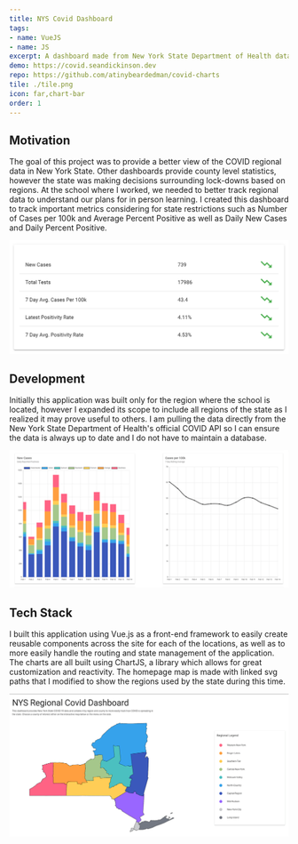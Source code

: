 ```yaml
---
title: NYS Covid Dashboard
tags: 
- name: VueJS
- name: JS
excerpt: A dashboard made from New York State Department of Health data to visualize COVID-19 cases. The goal of this project was to provide a better view of the regional data, as most other visualizations only gave information by county.
demo: https://covid.seandickinson.dev
repo: https://github.com/atinybeardedman/covid-charts
tile: ./tile.png
icon: far,chart-bar
order: 1
---
```

## Motivation
The goal of this project was to provide a better view of the COVID regional data in New York State. Other dashboards provide county level statistics, however the state was making decisions surrounding lock-downs based on regions. At the school where I worked, we needed to better track regional data to understand our plans for in person learning. I created this dashboard to track important metrics considering for state restrictions such as Number of Cases per 100k and Average Percent Positive as well as Daily New Cases and Daily Percent Positive. 

![Fig. 1 - Table of metrics](./table.png)

## Development
Initially this application was built only for the region where the school is located, however I expanded its scope to include all regions of the state as I realized it may prove useful to others. I am pulling the data directly from the New York State Department of Health's official COVID API so I can ensure the data is always up to date and I do not have to maintain a database. 

![Fig. 2 - Example charts of regional case data](./charts.png)

## Tech Stack
I built this application using Vue.js as a front-end framework to easily create reusable components across the site for each of the locations, as well as to more easily handle the routing and state management of the application. The charts are all built using ChartJS, a library which allows for great customization and reactivity. The homepage map is made with linked svg paths that I modified to show the regions used by the state during this time.

![Fig. 3 - Interactive linked svg map of New York Regions](./map.png)